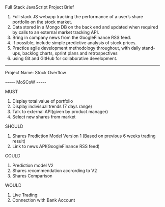 Full Stack JavaScript Project Brief

1. Full stack JS webapp tracking the performance of a user’s share portfolio on the stock market. 
2. Data stored in a Mongo DB on the back end and updated when required by calls to an external market tracking API. 
3. Bring in company news from the GoogleFinance RSS feed. 
4. If possible, include simple predictive analysis of stock prices. 
5. Practice agile development methodology throughout, with daily stand-ups, backlog charts, sprint plans and retrospectives
6. using Git and GitHub for collaborative development.



--------------------------------------------------------------------------------------------------------------------

Project Name: Stock Overflow

----- MoSCoW -----

MUST
1. Display total value of portfolio
2. Display indivisual trends (7 days range)
3. Talk to external API(given by product manager)
4. Select new shares from market

SHOULD
1. Shares Prediction Model Version 1 (Based on previous 6 weeks trading result)
2. Link to news API(GoogleFinance RSS feed)

COULD 
1. Prediction model V2
2. Shares recommendation accrording to V2
3. Shares Comparison

WOULD
1. Live Trading
2. Connection with Bank Account
